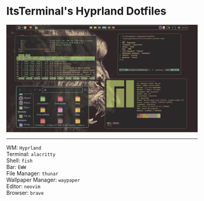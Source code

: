 # ItsTerminal's Hyprland Dotfiles    
![wallpaper](assets/screenshot_gruvbox.png)
___
WM: `Hyprland`    
Terminal: `alacritty`    
Shell: `fish`   
Bar: `EWW`   
File Manager: `thunar`   
Wallpaper Manager: `waypaper`   
Editor: `neovim`   
Browser: `brave`   

